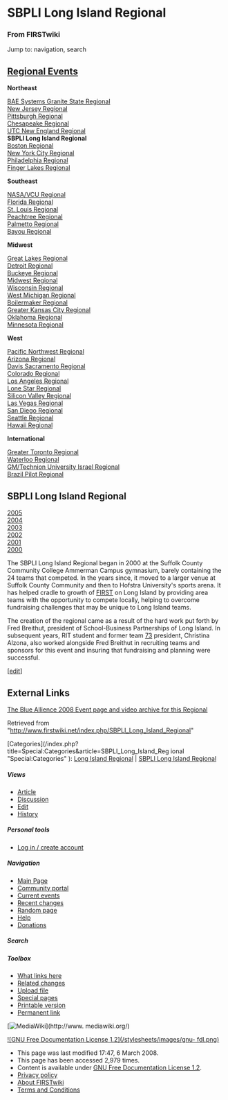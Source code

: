 # SBPLI Long Island Regional

### From FIRSTwiki

Jump to: navigation, search

[Regional Events](/index.php/Index_of_Regionals "Index of Regionals" )  
---  
  
**Northeast**  

[BAE Systems Granite State
Regional](/index.php/BAE_Systems_Granite_State_Regional "BAE Systems Granite
State Regional" )  
[New Jersey Regional](/index.php/New_Jersey_Regional "New Jersey Regional" )  
[Pittsburgh Regional](/index.php/Pittsburgh_Regional "Pittsburgh Regional" )  
[Chesapeake Regional](/index.php/Chesapeake_Regional "Chesapeake Regional" )  
[UTC New England Regional](/index.php/UTC_New_England_Regional "UTC New
England Regional" )  
**SBPLI Long Island Regional**  
[Boston Regional](/index.php/Boston_Regional "Boston Regional" )  
[New York City Regional](/index.php/New_York_City_Regional "New York City
Regional" )  
[Philadelphia Regional](/index.php/Philadelphia_Regional "Philadelphia
Regional" )  
[Finger Lakes Regional](/index.php/Finger_Lakes_Regional "Finger Lakes
Regional" )  

**Southeast**  

[NASA/VCU Regional](/index.php/NASA/VCU_Regional "NASA/VCU Regional" )  
[Florida Regional](/index.php/Florida_Regional "Florida Regional" )  
[St. Louis Regional](/index.php/St._Louis_Regional "St. Louis Regional" )  
[Peachtree Regional](/index.php/Peachtree_Regional "Peachtree Regional" )  
[Palmetto Regional](/index.php/Palmetto_Regional "Palmetto Regional" )  
[Bayou Regional](/index.php/Bayou_Regional "Bayou Regional" )  

**Midwest**  

[Great Lakes Regional](/index.php/Great_Lakes_Regional "Great Lakes Regional"
)  
[Detroit Regional](/index.php/Detroit_Regional "Detroit Regional" )  
[Buckeye Regional](/index.php/Buckeye_Regional "Buckeye Regional" )  
[Midwest Regional](/index.php/Midwest_Regional "Midwest Regional" )  
[Wisconsin Regional](/index.php/Wisconsin_Regional "Wisconsin Regional" )  
[West Michigan Regional](/index.php/West_Michigan_Regional "West Michigan
Regional" )  
[Boilermaker Regional](/index.php/Boilermaker_Regional "Boilermaker Regional"
)  
[Greater Kansas City Regional](/index.php/Greater_Kansas_City_Regional
"Greater Kansas City Regional" )  
[Oklahoma Regional](/index.php/Oklahoma_Regional "Oklahoma Regional" )  
[Minnesota Regional](/index.php/Minnesota_Regional "Minnesota Regional" )  

**West**  

[Pacific Northwest Regional](/index.php/Pacific_Northwest_Regional "Pacific
Northwest Regional" )  
[Arizona Regional](/index.php/Arizona_Regional "Arizona Regional" )  
[Davis Sacramento Regional](/index.php/Davis_Sacramento_Regional "Davis
Sacramento Regional" )  
[Colorado Regional](/index.php/Colorado_Regional "Colorado Regional" )  
[Los Angeles Regional](/index.php/Los_Angeles_Regional "Los Angeles Regional"
)  
[Lone Star Regional](/index.php/Lone_Star_Regional "Lone Star Regional" )  
[Silicon Valley Regional](/index.php/Silicon_Valley_Regional "Silicon Valley
Regional" )  
[Las Vegas Regional](/index.php/Las_Vegas_Regional "Las Vegas Regional" )  
[San Diego Regional](/index.php/San_Diego_Regional "San Diego Regional" )  
[Seattle Regional](/index.php/Seattle_Regional "Seattle Regional" )  
[Hawaii Regional](/index.php/Hawaii_Regional "Hawaii Regional" )  

**International**  

[Greater Toronto Regional](/index.php/Greater_Toronto_Regional "Greater
Toronto Regional" )  
[Waterloo Regional](/index.php/Waterloo_Regional "Waterloo Regional" )  
[GM/Technion University Israel
Regional](/index.php/GM/Technion_University_Israel_Regional "GM/Technion
University Israel Regional" )  
[Brazil Pilot Regional](/index.php/Brazil_Pilot_Regional "Brazil Pilot
Regional" )  
  
  
**SBPLI Long Island Regional**  
---  
[2005](/index.php/Long_Island_Regional_%282005%29 "Long Island Regional
\(2005\)" )  
[2004](/index.php/Long_Island_Regional_%282004%29 "Long Island Regional
\(2004\)" )  
[2003](/index.php/Long_Island_Regional_%282003%29 "Long Island Regional
\(2003\)" )  
[2002](/index.php/Long_Island_Regional_%282002%29 "Long Island Regional
\(2002\)" )  
[2001](/index.php?title=Long_Island_Regional_%282001%29&action=edit "Long
Island Regional \(2001\)" )  
[2000](/index.php?title=Long_Island_Regional_%282000%29&action=edit "Long
Island Regional \(2000\)" )  
  
The SBPLI Long Island Regional began in 2000 at the Suffolk County Community
College Ammerman Campus gymnasium, barely containing the 24 teams that
competed. In the years since, it moved to a larger venue at Suffolk County
Community and then to Hofstra University's sports arena. It has helped cradle
to growth of [FIRST](/index.php/FIRST "FIRST" ) on Long Island by providing
area teams with the opportunity to compete locally, helping to overcome
fundraising challenges that may be unique to Long Island teams.

The creation of the regional came as a result of the hard work put forth by
Fred Breithut, president of School-Business Partnerships of Long Island. In
subsequent years, RIT student and former team [73](/index.php/73 "73" )
president, Christina Alzona, also worked alongside Fred Breithut in recruiting
teams and sponsors for this event and insuring that fundraising and planning
were successful.

[[edit](/index.php?title=SBPLI_Long_Island_Regional&action=edit&section=1
"Edit section: External Links" )]

## External Links

[The Blue Allience 2008 Event page and video archive for this
Regional](http://www.thebluealliance.net/tbatv/event.php?eventid=176
"http://www.thebluealliance.net/tbatv/event.php?eventid=176" )

Retrieved from
"<http://www.firstwiki.net/index.php/SBPLI_Long_Island_Regional>"

[Categories](/index.php?title=Special:Categories&article=SBPLI_Long_Island_Reg
ional "Special:Categories" ): [Long Island
Regional](/index.php/Category:Long_Island_Regional "Category:Long Island
Regional" ) | [SBPLI Long Island
Regional](/index.php/Category:SBPLI_Long_Island_Regional "Category:SBPLI Long
Island Regional" )

##### Views

  * [Article](/index.php/SBPLI_Long_Island_Regional)
  * [Discussion](/index.php/Talk:SBPLI_Long_Island_Regional)
  * [Edit](/index.php?title=SBPLI_Long_Island_Regional&action=edit)
  * [History](/index.php?title=SBPLI_Long_Island_Regional&action=history)

##### Personal tools

  * [Log in / create account](/index.php?title=Special:Userlogin&returnto=SBPLI_Long_Island_Regional)

[](/index.php/Main_Page "Main Page" )

##### Navigation

  * [Main Page](/index.php/Main_Page)
  * [Community portal](/index.php/FIRSTwiki:Community_portal)
  * [Current events](/index.php/Current_events)
  * [Recent changes](/index.php/Special:Recentchanges)
  * [Random page](/index.php/Special:Random)
  * [Help](/index.php/Help:Contents)
  * [Donations](/index.php/FIRSTwiki:Site_support)

##### Search



##### Toolbox

  * [What links here](/index.php/Special:Whatlinkshere/SBPLI_Long_Island_Regional)
  * [Related changes](/index.php/Special:Recentchangeslinked/SBPLI_Long_Island_Regional)
  * [Upload file](/index.php/Special:Upload)
  * [Special pages](/index.php/Special:Specialpages)
  * [Printable version](/index.php?title=SBPLI_Long_Island_Regional&printable=yes)
  * [Permanent link](/index.php?title=SBPLI_Long_Island_Regional&oldid=66654)

[![MediaWiki](/skins/common/images/poweredby_mediawiki_88x31.png)](http://www.
mediawiki.org/)

[![GNU Free Documentation License 1.2](/stylesheets/images/gnu-
fdl.png)](http://www.gnu.org/copyleft/fdl.html)

  * This page was last modified 17:47, 6 March 2008.
  * This page has been accessed 2,979 times.
  * Content is available under [GNU Free Documentation License 1.2](http://www.gnu.org/copyleft/fdl.html "http://www.gnu.org/copyleft/fdl.html" ).
  * [Privacy policy](/index.php/FIRSTwiki:Privacy_policy "FIRSTwiki:Privacy policy" )
  * [About FIRSTwiki](/index.php/FIRSTwiki:About "FIRSTwiki:About" )
  * [Terms and Conditions](/index.php/FIRSTwiki:Terms_and_conditions "FIRSTwiki:Terms and conditions" )


